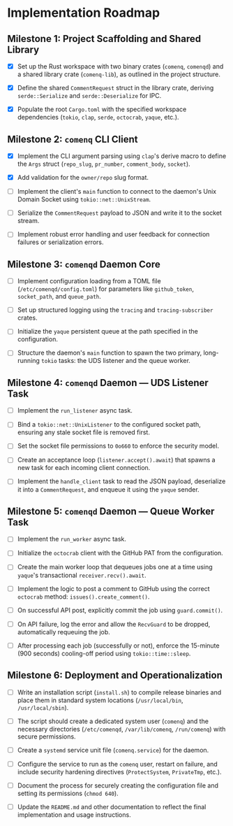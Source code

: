 # Implementation Roadmap

## Milestone 1: Project Scaffolding and Shared Library

- [x] Set up the Rust workspace with two binary crates (`comenq`, `comenqd`)
  and a shared library crate (`comenq-lib`), as outlined in the project
  structure.

- [x] Define the shared `CommentRequest` struct in the library crate, deriving
  `serde::Serialize` and `serde::Deserialize` for IPC.

- [x] Populate the root `Cargo.toml` with the specified workspace dependencies
  (`tokio`, `clap`, `serde`, `octocrab`, `yaque`, etc.).

## Milestone 2: `comenq` CLI Client

- [x] Implement the CLI argument parsing using `clap`'s derive macro to define
  the `Args` struct (`repo_slug`, `pr_number`, `comment_body`, `socket`).

- [x] Add validation for the `owner/repo` slug format.

- [ ] Implement the client's `main` function to connect to the daemon's Unix
  Domain Socket using `tokio::net::UnixStream`.

- [ ] Serialize the `CommentRequest` payload to JSON and write it to the socket
  stream.

- [ ] Implement robust error handling and user feedback for connection failures
  or serialization errors.

## Milestone 3: `comenqd` Daemon Core

- [ ] Implement configuration loading from a TOML file
  (`/etc/comenqd/config.toml`) for parameters like `github_token`,
  `socket_path`, and `queue_path`.

- [ ] Set up structured logging using the `tracing` and `tracing-subscriber`
  crates.

- [ ] Initialize the `yaque` persistent queue at the path specified in the
  configuration.

- [ ] Structure the daemon's `main` function to spawn the two primary,
  long-running `tokio` tasks: the UDS listener and the queue worker.

## Milestone 4: `comenqd` Daemon — UDS Listener Task

- [ ] Implement the `run_listener` async task.

- [ ] Bind a `tokio::net::UnixListener` to the configured socket path, ensuring
  any stale socket file is removed first.

- [ ] Set the socket file permissions to `0o660` to enforce the security model.

- [ ] Create an acceptance loop (`listener.accept().await`) that spawns a new
  task for each incoming client connection.

- [ ] Implement the `handle_client` task to read the JSON payload, deserialize
  it into a `CommentRequest`, and enqueue it using the `yaque` sender.

## Milestone 5: `comenqd` Daemon — Queue Worker Task

- [ ] Implement the `run_worker` async task.

- [ ] Initialize the `octocrab` client with the GitHub PAT from the
  configuration.

- [ ] Create the main worker loop that dequeues jobs one at a time using
  `yaque`'s transactional `receiver.recv().await`.

- [ ] Implement the logic to post a comment to GitHub using the correct
  `octocrab` method: `issues().create_comment()`.

- [ ] On successful API post, explicitly commit the job using `guard.commit()`.

- [ ] On API failure, log the error and allow the `RecvGuard` to be dropped,
  automatically requeuing the job.

- [ ] After processing each job (successfully or not), enforce the 15-minute
  (900 seconds) cooling-off period using `tokio::time::sleep`.

## Milestone 6: Deployment and Operationalization

- [ ] Write an installation script (`install.sh`) to compile release binaries
  and place them in standard system locations (`/usr/local/bin`,
  `/usr/local/sbin`).

- [ ] The script should create a dedicated system user (`comenq`) and the
  necessary directories (`/etc/comenqd`, `/var/lib/comenq`, `/run/comenq`) with
  secure permissions.

- [ ] Create a `systemd` service unit file (`comenq.service`) for the daemon.

- [ ] Configure the service to run as the `comenq` user, restart on failure,
  and include security hardening directives (`ProtectSystem`, `PrivateTmp`,
  etc.).

- [ ] Document the process for securely creating the configuration file and
  setting its permissions (`chmod 640`).

- [ ] Update the `README.md` and other documentation to reflect the final
  implementation and usage instructions.

